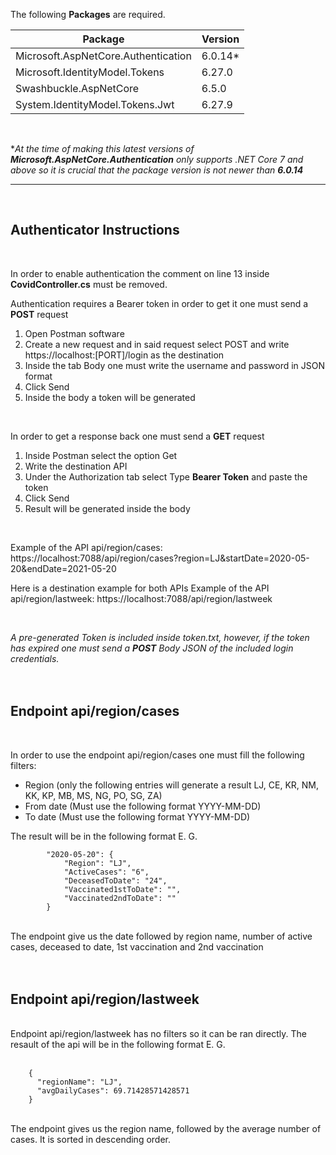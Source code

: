 The following **Packages** are required. 

|  **Package** | **Version** |
| ----------- | ----------- |
| Microsoft.AspNetCore.Authentication      | 6.0.14* |
| Microsoft.IdentityModel.Tokens   | 6.27.0 |
| Swashbuckle.AspNetCore | 6.5.0 |
|System.IdentityModel.Tokens.Jwt | 6.27.9 |

<br />

**At the time of making this latest versions of **Microsoft.AspNetCore.Authentication** only supports .NET Core 7 and above so it is crucial that the package version is not newer than **6.0.14***

---
<br />

## Authenticator Instructions

<br />

In order to enable authentication the comment on line 13 inside **CovidController.cs** must be removed.

Authentication requires a Bearer token in order to get it one must send a **POST** request
1. Open Postman software
2. Create a new request and in said request select POST and write https://localhost:[PORT]/login as the destination
3. Inside the tab Body one must write the username and password in JSON format 
4. Click Send
5. Inside the body a token will be generated

<br />

In order to get a response back one must send a **GET** request

1. Inside Postman select the option Get
2. Write the destination API
3. Under the Authorization tab select Type **Bearer Token** and paste the token
4. Click Send
5. Result will be generated inside the body

<br />

Example of the API api/region/cases: https://localhost:7088/api/region/cases?region=LJ&startDate=2020-05-20&endDate=2021-05-20

Here is a destination example for both APIs
Example of the API api/region/lastweek: https://localhost:7088/api/region/lastweek

<br />

*A pre-generated Token is included inside token.txt, however, if the token has expired one must send a **POST** Body JSON of the included login credentials.*
<br />
<br />
<br />

## Endpoint api/region/cases

<br />

In order to use the endpoint api/region/cases one must fill the following filters:

- Region (only the following entries will generate a result LJ, CE, KR, NM, KK, KP, MB, MS, NG, PO, SG, ZA)
- From date (Must use the following format YYYY-MM-DD)
- To date (Must use the following format YYYY-MM-DD)

The result will be in the following format E. G.
<br />
```
        "2020-05-20": {
            "Region": "LJ",
            "ActiveCases": "6",
            "DeceasedToDate": "24",
            "Vaccinated1stToDate": "",
            "Vaccinated2ndToDate": ""
        }
```
<br />
The endpoint give us the date followed by region name, number of active cases, deceased to date, 1st vaccination and 2nd vaccination

<br />
<br />
<br />

## Endpoint api/region/lastweek
<br />
Endpoint api/region/lastweek has no filters so it can be ran directly.
The resault of the api will be in the following format E. G.
<br />
<br />

```
    {
      "regionName": "LJ",
      "avgDailyCases": 69.71428571428571
    }
```
<br />
The endpoint gives us the region name, followed by the average number of cases. It is sorted in descending order.

